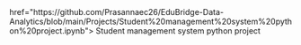 <html>
  <head>
    <title> EduBridge-Data-Analytics <br /> Projects </title>
  </head>
  <body>
    <a <br /> href="https://github.com/Prasannaec26/EduBridge-Data-Analytics/blob/main/Projects/Student%20management%20system%20python%20project.ipynb"> Student management system python project </a>
  </body>
</html>
    
